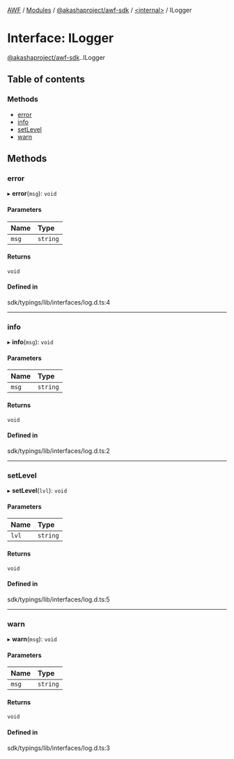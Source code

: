 [AWF](../README.md) / [Modules](../modules.md) / [@akashaproject/awf-sdk](../modules/akashaproject_awf_sdk.md) / [<internal\>](../modules/akashaproject_awf_sdk._internal_.md) / ILogger

# Interface: ILogger

[@akashaproject/awf-sdk](../modules/akashaproject_awf_sdk.md).[<internal>](../modules/akashaproject_awf_sdk._internal_.md).ILogger

## Table of contents

### Methods

- [error](akashaproject_awf_sdk._internal_.ILogger.md#error)
- [info](akashaproject_awf_sdk._internal_.ILogger.md#info)
- [setLevel](akashaproject_awf_sdk._internal_.ILogger.md#setlevel)
- [warn](akashaproject_awf_sdk._internal_.ILogger.md#warn)

## Methods

### error

▸ **error**(`msg`): `void`

#### Parameters

| Name | Type |
| :------ | :------ |
| `msg` | `string` |

#### Returns

`void`

#### Defined in

sdk/typings/lib/interfaces/log.d.ts:4

___

### info

▸ **info**(`msg`): `void`

#### Parameters

| Name | Type |
| :------ | :------ |
| `msg` | `string` |

#### Returns

`void`

#### Defined in

sdk/typings/lib/interfaces/log.d.ts:2

___

### setLevel

▸ **setLevel**(`lvl`): `void`

#### Parameters

| Name | Type |
| :------ | :------ |
| `lvl` | `string` |

#### Returns

`void`

#### Defined in

sdk/typings/lib/interfaces/log.d.ts:5

___

### warn

▸ **warn**(`msg`): `void`

#### Parameters

| Name | Type |
| :------ | :------ |
| `msg` | `string` |

#### Returns

`void`

#### Defined in

sdk/typings/lib/interfaces/log.d.ts:3
